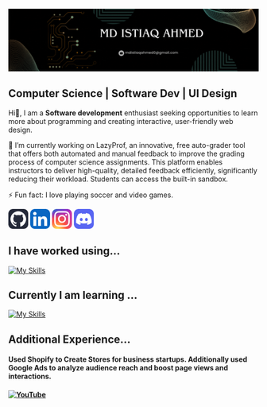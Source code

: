 ![Computer Science | Design and Structure | UI ](https://github.com/iaifti/iaifti/blob/main/Banner.gif?raw=true)
## **Computer Science** | **Software Dev** | **UI Design**
Hi👋, I am a **Software development** enthusiast seeking opportunities to learn more about programming and creating interactive, user-friendly web design.

🔭 I’m currently working on LazyProf, an innovative, free auto-grader tool that offers both automated and manual feedback to improve the grading process of computer science assignments. This platform enables instructors to deliver high-quality, detailed feedback efficiently, significantly reducing their workload. Students can access the built-in sandbox.  

⚡ Fun fact: I love playing soccer and video games.

[<img src='https://raw.githubusercontent.com/tandpfun/skill-icons/65dea6c4eaca7da319e552c09f4cf5a9a8dab2c8/icons/Github-Dark.svg' alt='github' height='40'>](https://github.com/iaifti)  [<img src='https://raw.githubusercontent.com/tandpfun/skill-icons/65dea6c4eaca7da319e552c09f4cf5a9a8dab2c8/icons/LinkedIn.svg' alt='linkedin' height='40'>](HTTP://www.linkedin.com/in/ahmedmdistiaq)  [<img src='https://raw.githubusercontent.com/tandpfun/skill-icons/65dea6c4eaca7da319e552c09f4cf5a9a8dab2c8/icons/Instagram.svg' alt='instagram' height='40'>](https://www.instagram.com/iftii._/)  [<img src='https://raw.githubusercontent.com/tandpfun/skill-icons/65dea6c4eaca7da319e552c09f4cf5a9a8dab2c8/icons/Discord.svg' alt='discord' height='40'>](https://discord.com/channels/@_istiaq)  

## I have worked using...

[![My Skills](https://skillicons.dev/icons?i=java,cpp,c,python,ruby,rust,linux,html,javascript,typescript,css,react,express,nodejs,tailwind,docker,figma,cs,git,github,vscode,eclipse,mongodb,mysql,postgres&perline=10)](https://skillicons.dev)

## Currently I am learning ...

[![My Skills](https://skillicons.dev/icons?i=aws,nextjs,bootstrap,pytorch&perline=10)](https://skillicons.dev)

## Additional Experience...

#### Used Shopify to Create Stores for business startups. Additionally used Google Ads to analyze audience reach and boost page views and interactions.
#### [![YouTube](https://img.shields.io/badge/YouTube-%23FF0000.svg?style=for-the-badge&logo=YouTube&logoColor=white)](https://www.youtube.com/playlist?list=PLP_0xsr-amBYjsC29adB1sJm76cWwBxJK)

